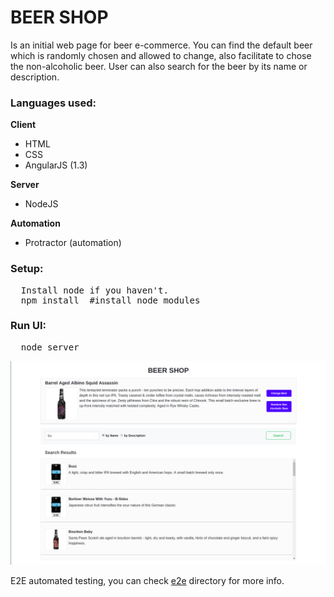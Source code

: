 # BEER SHOP
Is an initial web page for beer e-commerce. You can find the default beer which is randomly chosen and allowed to change, also facilitate to chose the non-alcoholic beer. User can also search for the beer by its name or description.

### Languages used:
 **Client**
   - HTML
   - CSS
   - AngularJS (1.3)

 **Server**
   - NodeJS

 **Automation**
   - Protractor (automation)
### Setup:
<pre>
  Install node if you haven't.
  npm install  #install node modules
</pre>

### Run UI:
<pre>
  node server
</pre>

![alt text](./img/home.png)

E2E automated testing, you can check [e2e](https://github.com/nimmisundarraj/beer-challenge/tree/master/e2e) directory for more info.